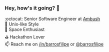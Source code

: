 ### Hey, how's it going? 👋

:octocat: Senior Software Engineer at [Ambush](https://www.getambush.com) <br>
:penguin: Unix-like Style <br>
:rocket: Space Enthusiast <br>
:golf: Hackathon Lover <br>
:mailbox: Reach me on [/in/barrosfilipe](https://linkedin.com/in/barrosfilipe) or [@barrosfilipe](https://instagram.com/barrosfilipe)

